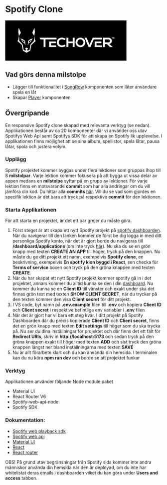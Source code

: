 # Spotify Clone

![alt text](./logo.png)

## Vad görs denna milstolpe

-   Lägger till funktionalitet i [SongRow](./src/components/SongRow/SongRow.jsx) komponenten som låter användare spela en låt
-   Skapar [Player](./src/components/Player/Player.jsx) komponenten

## Övergripande

En responsive Spotify clone skapad med relevanta verktyg (se nedan). Applikationen består av ca 20 komponenter där vi använder oss utav Spotifys Web Api samt Spotifys SDK för att skapa en Spotify lik upplevelse. I applikationen finns möjlighet att se sina album, spellistor, spela låtar, pausa låtar, spola och justera volym.

### Upplägg

Spotify projektet kommer byggas under flera lektioner som gruppas ihop till 8 **milstolpar**. Varje lektion kommer fokusera på att bygga ut vissa delar av appen medans en **milstolpe** syftar på en grupp av lektioner. För varje lektion finns en motsvarande **commit** som har alla ändringar om du vill jämföra din kod. Du hittar alla **commits** [här](https://github.com/MMR-Solutions-AB/tsm-spotify/commits/main). Vill du se vad som gjordes en specifik lektion är det bara att tryck på respektive **commit** för den lektionen.

### Starta Applikationen

För att starta en projektet, är det ett par grejer du måste göra.

1. Först steget är att skapa ett nytt Spotify projekt på [spotify dashboarden](https://developer.spotify.com/dashboard/applications). När du navigerar till den länken kommer de först be dig logga in med ditt personliga Spotify konto, när det är gjort borde du navigeras till **/dashboard/applications** (om inte tryck [här](https://developer.spotify.com/dashboard/applications)). Nu ska du se en grön knapp med texten **CREATE AN APP** till höger, tryck på den knappen. Nu måste du ge ditt projekt ett namn, exempelvis **Spotify clone**, en beskrivning, exempelvis **En spotify klon byggd i React**, sen checka för **Terms of service** boxen och tryck på den gröna knappen med texten **CREATE**.
2. När du har skapat ett nytt Spotify projekt kommer spotify gå in i det projektet, annars kommer du alltid kunna se den i din [dashboard](https://developer.spotify.com/dashboard/applications). Nu kommer du kunna se en **Client ID** till vänster och exakt under ska det finnas grön text med texten **SHOW CLIENT SECRET**, när du trycker på den texten kommer den visa **Client secret** för ditt projekt.
3. I VS code, byt namn på **.env.example** filen till **.env** och kopiera **Client ID** och **Client secret** i respektive befintliga env variabler i **.env** filen
4. När det är gjort har vi bara ett steg kvar. I ditt projekt på Spotify Dashboarden där du precis kopierade **Client ID** och **Client secret**, finns det en grön knapp med texten **Edit settings** till höger som du ska trycka på. Nu ser du dina inställningar för projektet och där finns det ett fält för **Redirect URIs**, skriv in **http://localhost:5173** och sedan tryck på den gröna knappen exakt till höger med texten **ADD** och sist tryck den gröna knappen längst ner bland inställningarna med texten **SAVE**
5. Nu är allt förarbete klart och du kan använda din hemsida. I terminalen kan du nu köra **npm run dev** och borde se att projektet funkar

### Verktyg

Applikationen använder följande Node module paket

-   Material UI
-   React Router V6
-   Spotify-web-api-node
-   Spotify SDK

### Dokumentation:

-   [Spotify web playback sdk](https://developer.spotify.com/documentation/web-playback-sdk/reference/)
-   [Spotify web api](https://developer.spotify.com/documentation/web-api/reference/#/)
-   [Material UI](https://mui.com/material-ui/getting-started/overview/)
-   [React](https://beta.reactjs.org/)
-   [React router](https://reactrouter.com/en/main)

OBS! På grund utav begränsningar från Spotify sida kommer inte andra människor använda din hemsida när den är deployad, om du inte har whitelistat deras emails i dashboarden vilket du kan göra under **Users and access** tabben.
